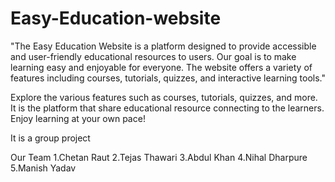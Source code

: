 # Easy-Education-website
"The Easy Education Website is a platform designed to provide accessible and user-friendly educational resources to users. Our goal is to make learning easy and enjoyable for everyone. The website offers a variety of features including courses, tutorials, quizzes, and interactive learning tools."

 Explore the various features such as courses, tutorials, quizzes, and more. It is the  platform that share educational resource connecting to the learners.  
 Enjoy learning at your own pace!

 It is a group project 

Our Team
1.Chetan Raut
2.Tejas Thawari
3.Abdul Khan
4.Nihal Dharpure
5.Manish Yadav
